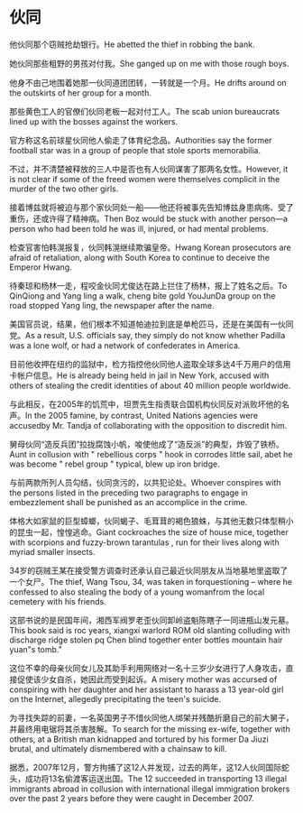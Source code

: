 # 伙同

<p><span class="chinese">他伙同那个窃贼抢劫银行。</span><span class="english">He abetted the thief in robbing the bank.</span></p>

<p><span class="chinese">她伙同那些粗野的男孩对付我。</span><span class="english">She ganged up on me with those rough boys.</span></p>

<p><span class="chinese">他身不由己地围着她那一伙同道团团转，一转就是一个月。</span><span class="english">He drifts around on the outskirts of her group for a month.</span></p>

<p><span class="chinese">那些黄色工人的官僚们伙同老板一起对付工人。</span><span class="english">The scab union bureaucrats lined up with the bosses against the workers.</span></p>

<p><span class="chinese">官方称这名前球星伙同他人偷走了体育纪念品。</span><span class="english">Authorities say the former football star was in a group of people that stole sports memorabilia.</span></p>

<p><span class="chinese">不过，并不清楚被释放的三人中是否也有人伙同谋害了那两名女性。</span><span class="english">However, it is not clear if some of the freed women were themselves complicit in the murder of the two other girls.</span></p>

<p><span class="chinese">接着博兹就将被迫与那个家伙同处一船——他还将被事先告知博兹身患病疡、受了重伤，还或许得了精神病。</span><span class="english">Then Boz would be stuck with another person—a person who had been told he was ill, injured, or had mental problems.</span></p>

<p><span class="chinese">检查官害怕韩滉报复，伙同韩滉继续欺骗皇帝。</span><span class="english">Hwang Korean prosecutors are afraid of retaliation, along with South Korea to continue to deceive the Emperor Hwang.</span></p>

<p><span class="chinese">待秦琼和杨林一走，程咬金伙同尤俊达在路上拦住了杨林，报上了姓名之后。</span><span class="english">To QinQiong and Yang ling a walk, cheng bite gold YouJunDa group on the road stopped Yang ling, the newspaper after the name.</span></p>

<p><span class="chinese">美国官员说，结果，他们根本不知道帕迪拉到底是单枪匹马，还是在美国有一伙同党。</span><span class="english">As a result, U.S. officials say, they simply do not know whether Padilla was a lone wolf, or had a network of confederates in America.</span></p>

<p><span class="chinese">目前他收押在纽约的监狱中，检方指控他伙同他人盗取全球多达4千万用户的信用卡帐户信息。</span><span class="english">He is already being held in jail in New York, accused with others of stealing the credit identities of about 40 million people worldwide.</span></p>

<p><span class="chinese">与此相反，在2005年的饥荒中，坦贾先生指责联合国机构伙同反对派败坏他的名声。</span><span class="english">In the 2005 famine, by contrast, United Nations agencies were accusedby Mr. Tandja of collaborating with the opposition to discredit him.</span></p>

<p><span class="chinese">舅母伙同“造反兵团”拉拢腐蚀小帆，唆使他成了“造反派”的典型，炸毁了铁桥。</span><span class="english">Aunt in collusion with " rebellious corps " hook in corrodes little sail, abet he was become " rebel group " typical, blew up iron bridge.</span></p>

<p><span class="chinese">与前两款所列人员勾结，伙同贪污的，以共犯论处。</span><span class="english">Whoever conspires with the persons listed in the preceding two paragraphs to engage in embezzlement shall be punished as an accomplice in the crime.</span></p>

<p><span class="chinese">体格大如家鼠的巨型蟑螂，伙同蝎子、毛茸茸的褐色狼蛛，与其他无数只体型稍小的昆虫一起，惶惶逃命。</span><span class="english">Giant cockroaches the size of house mice, together with scorpions and fuzzy-brown tarantulas , run for their lives along with myriad smaller insects.</span></p>

<p><span class="chinese">34岁的窃贼王某在接受警方调查时还承认自己最近伙同朋友从当地墓地里盗取了一个女尸。</span><span class="english">The thief, Wang Tsou, 34, was taken in forquestioning – where he confessed to also stealing the body of a young womanfrom the local cemetery with his friends.</span></p>

<p><span class="chinese">这部书说的是民国年间，湘西军阀罗老歪伙同卸岭盗魁陈瞎子一同进瓶山发元墓。</span><span class="english">This book said is roc years, xiangxi warlord ROM old slanting colluding with discharge ridge stolen pq Chen blind together enter bottles mountain hair yuan"s tomb."</span></p>

<p><span class="chinese">这位不幸的母亲伙同女儿及其助手利用网络对一名十三岁少女进行了人身攻击，直接促使该少女自杀，她因此而受到起诉。</span><span class="english">A misery mother was accursed of conspiring with her daughter and her assistant to harass a 13 year-old girl on the Internet, allegedly precipitating the teen's suicide.</span></p>

<p><span class="chinese">为寻找失踪的前妻，一名英国男子不惜伙同他人绑架并残酷折磨自己的前大舅子，并最终用电锯将其杀害肢解。</span><span class="english">To search for the missing ex-wife, together with others, at a British man kidnapped and tortured by his former Da Jiuzi brutal, and ultimately dismembered with a chainsaw to kill.</span></p>

<p><span class="chinese">据悉，2007年12月，警方拘捕了这12人并发现，过去的两年，这12人伙同国际蛇头，成功将13名偷渡客运送出国。</span><span class="english">The 12 succeeded in transporting 13 illegal immigrants abroad in collusion with international illegal immigration brokers over the past 2 years before they were caught in December 2007.</span></p>

